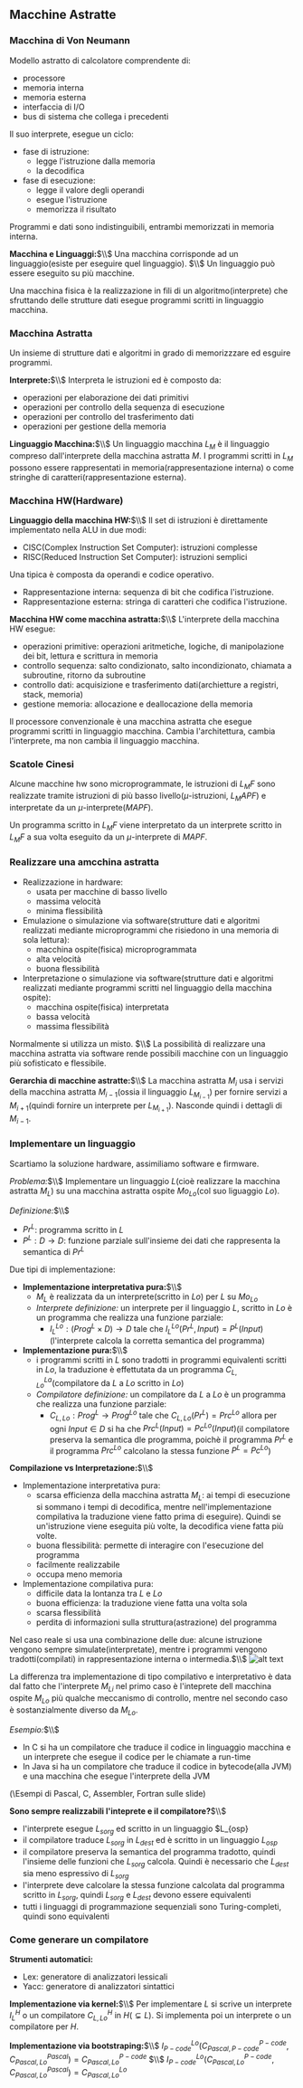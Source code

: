 ## Macchine Astratte
### Macchina di Von Neumann
Modello astratto di calcolatore comprendente di:
- processore
- memoria interna
- memoria esterna
- interfaccia di I/O
- bus di sistema che collega i precedenti

Il suo interprete, esegue un ciclo:
- fase di istruzione:
    - legge l'istruzione dalla memoria
    - la decodifica
- fase di esecuzione:
    - legge il valore degli operandi
    - esegue l'istruzione
    - memorizza il risultato

Programmi e dati sono indistinguibili, entrambi memorizzati in memoria interna.

**Macchina e Linguaggi:**$\\$
Una macchina corrisponde ad un linguaggio(esiste per eseguire quel linguaggio). $\\$
Un linguaggio può essere eseguito su più macchine.

Una macchina fisica è la realizzazione in fili di un algoritmo(interprete) che sfruttando delle strutture dati esegue programmi scritti in linguaggio macchina.

### Macchina Astratta
Un insieme di strutture dati e algoritmi in grado di memorizzzare ed esguire programmi.

**Interprete:**$\\$
Interpreta le istruzioni ed è composto da:
- operazioni per elaborazione dei dati primitivi
- operazioni per controllo della sequenza di esecuzione
- operazioni per controllo del trasferimento dati
- operazioni per gestione della memoria

**Linguaggio Macchina:**$\\$
Un linguaggio macchina $L_M$ è il linguaggio compreso dall'interprete della macchina astratta $M$.
I programmi scritti in $L_M$ possono essere rappresentati in memoria(rappresentazione interna) o come stringhe di caratteri(rappresentazione esterna).

### Macchina HW(Hardware)
**Linguaggio della macchina HW:**$\\$
Il set di istruzioni è direttamente implementato nella ALU in due modi:
- CISC(Complex Instruction Set Computer): istruzioni complesse
- RISC(Reduced Instruction Set Computer): istruzioni semplici

Una tipica è composta da operandi e codice operativo.
- Rappresentazione interna: sequenza di bit che codifica l'istruzione.
- Rappresentazione esterna: stringa di caratteri che codifica l'istruzione.

**Macchina HW come macchina astratta:**$\\$
L'interprete della macchina HW esegue:
- operazioni primitive: operazioni aritmetiche, logiche, di manipolazione dei bit, lettura e scrittura in memoria
- controllo sequenza: salto condizionato, salto incondizionato, chiamata a subroutine, ritorno da subroutine
- controllo dati: acquisizione e trasferimento dati(archietture a registri, stack, memoria)
- gestione memoria: allocazione e deallocazione della memoria

Il processore convenzionale è una macchina astratta che esegue programmi scritti in linguaggio macchina. Cambia l'architettura, cambia l'interprete, ma non cambia il linguaggio macchina.

### Scatole Cinesi
Alcune macchine hw sono microprogrammate, le istruzioni di $L_MF$ sono realizzate tramite istruzioni di più basso livello($\mu$-istruzioni, $L_MAPF$) e interpretate da un $\mu$-interprete($MAPF$).

Un programma scritto in $L_MF$ viene interpretato da un interprete scritto in $L_MF$ a sua volta eseguito da un $\mu$-interprete di $MAPF$.

### Realizzare una amcchina astratta
- Realizzazione in hardware: 
    - usata per macchine di basso livello
    - massima velocità
    - minima flessibilità
- Emulazione o simulazione via software(strutture dati e algoritmi realizzati mediante microprogrammi che risiedono in una memoria di sola lettura):
    - macchina ospite(fisica) microprogrammata
    - alta velocità
    - buona flessibilità
- Interpretazione o simulazione via software(strutture dati e algoritmi realizzati mediante programmi scritti nel linguaggio della macchina ospite):
    - macchina ospite(fisica) interpretata
    - bassa velocità
    - massima flessibilità

Normalmente si utilizza un misto. $\\$
La possibilità di realizzare una macchina astratta via software rende possibili macchine con un linguaggio più sofisticato e flessibile.

**Gerarchia di macchine astratte:**$\\$
La macchina astratta $M_i$ usa i servizi della macchina astratta $M_{i-1}$(ossia il linguaggio $L_{M_{i-1}}$) per fornire servizi a $M_{i+1}$(quindi fornire un interprete per $L_{M_{i+1}}$). Nasconde quindi i dettagli di $M_{i-1}$.

### Implementare un linguaggio
Scartiamo la soluzione hardware, assimiliamo software e firmware.

*Problema:*$\\$
Implementare un linguaggio $L$(cioè realizzare la macchina astratta $M_L$) su una macchina astratta ospite $Mo_{Lo}$(col suo liguaggio $Lo$).

*Definizione:*$\\$
- $Pr^L$: programma scritto in $L$
- $P^{L}: D \rightarrow D$: funzione parziale sull'insieme dei dati che rappresenta la semantica di $Pr^L$

Due tipi di implementazione:
- **Implementazione interpretativa pura:**$\\$
    - $M_L$ è realizzata da un interprete(scritto in $Lo$) per $L$ su $Mo_{Lo}$
    - *Interprete definizione:* un interprete per il linguaggio $L$, scritto in $Lo$ è un programma che realizza una funzione parziale:
        - $I^{Lo}_{L}: (Prog^L \times D) \rightarrow D$ tale che $I^{Lo}_{L}(Pr^L, Input) = P^{L}(Input)$ (l'interprete calcola la corretta semantica del programma)
- **Implementazione  pura:**$\\$
    - i programmi scritti in $L$ sono tradotti in programmi equivalenti scritti in $Lo$, la traduzione è effettutata da un programma $C^{La}_{L, Lo}$(compilatore da $L$ a $Lo$ scritto in $Lo$)
    - *Compilatore definizione:* un compilatore da $L$ a $Lo$ è un programma che realizza una funzione parziale:
        - $C_{L, Lo}: Prog^L \rightarrow Prog^{Lo}$ tale che $C_{L, Lo}(Pr^L) = Prc^{Lo}$ allora per ogni $Input \in D$ si ha che $Prc^{L}(Input) = Pc^{Lo}(Input)$(il compilatore preserva la semantica dle programma, poichè il programma $Pr^L$ e il programma $Prc^{Lo}$ calcolano la stessa funzione $P^{L} = Pc^{Lo}$)

**Compilazione vs Interpretazione:**$\\$
- Implementazione interpretativa pura:
    - scarsa efficienza della macchina astratta $M_L$: ai tempi di esecuzione si sommano i tempi di decodifica, mentre nell'implementazione compilativa la traduzione viene fatto prima di eseguire). Quindi se un'istruzione viene eseguita più volte, la decodifica viene fatta più volte.
    - buona flessibilità: permette di interagire con l'esecuzione del programma
    - facilmente realizzabile
    - occupa meno memoria
- Implementazione compilativa pura:
    - difficile data la lontanza tra $L$ e $Lo$
    - buona efficienza: la traduzione viene fatta una volta sola
    - scarsa flessibilità
    - perdita di informazioni sulla struttura(astrazione) del programma

Nel caso reale si usa una combinazione delle due: alcune istruzione vengono sempre simulate(interpretate), mentre i programmi vengono tradotti(compilati) in rappresentazione interna o intermedia.$\\$
![alt text](image.png)

La differenza tra implementazione di tipo compilativo e interpretativo è data dal fatto che l'interprete $M_{Li}$ nel primo caso è l'inteprete dell macchina ospite $M_{Lo}$ più qualche meccanismo di controllo, mentre nel secondo caso è sostanzialmente diverso da $M_{Lo}$.

*Esempio:*$\\$
- In C si ha un compilatore che traduce il codice in linguaggio macchina e un interprete che esegue il codice per le chiamate a run-time
- In Java si ha un compilatore che traduce il codice in bytecode(alla JVM) e una macchina che esegue l'interprete della JVM

(\\Esempi di Pascal, C, Assembler, Fortran sulle slide)

**Sono sempre realizzabili l'inteprete e il compilatore?**$\\$
- l'interprete esegue $L_{sorg}$ ed scritto in un linguaggio $L_{osp}
- il compilatore traduce $L_{sorg}$ in $L_{dest}$ ed è scritto in un linguaggio $L_{osp}$
- il compilatore preserva la semantica del programma tradotto, quindi l'insieme delle funzioni che $L_{sorg}$ calcola. Quindi è necessario che $L_{dest}$ sia meno espressivo di $L_{sorg}$
- l'interprete deve calcolare la stessa funzione calcolata dal programma scritto in $L_{sorg}$, quindi $L_{sorg}$ e $L_{dest}$ devono essere equivalenti
- tutti i linguaggi di programmazione sequenziali sono Turing-completi, quindi sono equivalenti

### Come generare un compilatore
**Strumenti automatici:**
- Lex: generatore di analizzatori lessicali
- Yacc: generatore di analizzatori sintattici

**Implementazione via kernel:**$\\$
Per implementare $L$ si scrive un interprete $I^H_{L}$ o un compilatore $C^H_{L, Lo}$ in $H$($\subsetneq L$). Si implementa poi un interprete o un compilatore per $H$.

**Implementazione via bootstraping:**$\\$
$I^{Lo}_{P-code}(C^{P-code}_{Pascal, P-code}, C^{Pascal}_{Pascal, Lo}) = C^{P-code}_{Pascal, Lo}$
$\\$
$I^{Lo}_{P-code}(C^{P-code}_{Pascal, Lo}, C^{Pascal}_{Pascal, Lo}) = C^{Lo}_{Pascal, Lo}$